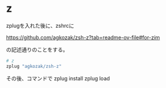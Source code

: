 # z

zplugを入れた後に、zshrcに

https://github.com/agkozak/zsh-z?tab=readme-ov-file#for-zim

の記述通りのことをする。

```zsh
# z
zplug "agkozak/zsh-z"
```

その後、コマンドで
zplug install
zplug load
